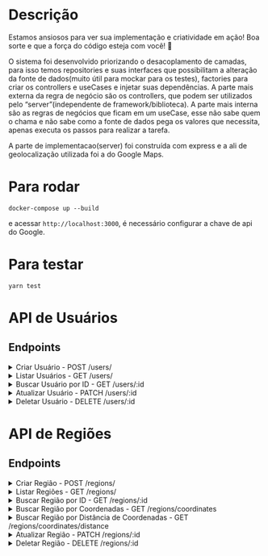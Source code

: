 # Descrição

Estamos ansiosos para ver sua implementação e criatividade em ação! Boa sorte e que a força do código esteja com você! 🚀

O sistema foi desenvolvido priorizando o desacoplamento de camadas, para isso temos repositories e suas interfaces que possibilitam a alteração da fonte de dados(muito útil para mockar para os testes), factories para criar os controllers e useCases e injetar suas dependências. A parte mais externa da regra de negócio são os controllers, que podem ser utilizados pelo “server”(independente de framework/biblioteca). A parte mais interna são as regras de negócios que ficam em um useCase, esse não sabe quem o chama e não sabe como a fonte de dados pega os valores que necessita, apenas executa os passos para realizar a tarefa.

A parte de implementacao(server) foi construída com express e a ali de geolocalização utilizada foi a do Google Maps.

# Para rodar

```
docker-compose up --build
```

e acessar `http://localhost:3000`, é necessário configurar a chave de api do Google.

# Para testar

```
yarn test
```

# API de Usuários

## Endpoints

<details>
  <summary>Criar Usuário - POST /users/</summary>
  
  **Descrição:** Cria um novo usuário no sistema.  
  **Body:**  
  ```json
  {
    "name": "John Doe",
    "email": "john.doe@example.com",
    "address": {
      "street": "Main St",
      "neighborhood": "Downtown",
      "number": 123,
      "state": "Anystate",
      "zipCode": "12345",
      "country": "Country",
    },
    "coordinates": {
      "latitude": 40.7128,
      "longitude": -74.006,
    }
  }  
  ```
  **Resposta de Sucesso (201):**  
  ```json
  {
    "id": "123",
    "name": "John Doe",
    "email": "john.doe@example.com",
    "address": {
      "street": "Main St",
      "neighborhood": "Downtown",
      "number": 123,
      "state": "Anystate",
      "zipCode": "12345",
      "country": "Country",
    },
    "coordinates": {
      "latitude": 40.7128,
      "longitude": -74.006,
    }
  }
  ```
</details>

<details>
  <summary>Listar Usuários - GET /users/</summary>
  
  **Descrição:** Retorna uma lista de usuários paginada.  
  **Query Params:**  
  - `skip`: Número de usuários a pular (opcional).  
  - `limit`: Número de usuários a retornar (opcional).  
  **Exemplo de Requisição:** `/users/?skip=0&limit=10`  
  **Resposta de Sucesso (200):**
  ```json
  {
    "total": 2,
    "users": [
      {
        "id": "123",
        "name": "John Doe",
        "email": "john.doe@example.com",
        "address": {
          "street": "Main St",
          "neighborhood": "Downtown",
          "number": 123,
          "state": "Anystate",
          "zipCode": "12345",
          "country": "Country",
        },
        "coordinates": {
          "latitude": 40.7128,
          "longitude": -74.006,
        }
      },
      {
        "id": "124",
        "name": "Jane",
        "email": "jane@example.com",
        "address": {
          "street": "Main St",
          "neighborhood": "Downtown",
          "number": 123,
          "state": "Anystate",
          "zipCode": "12345",
          "country": "Country",
        },
        "coordinates": {
          "latitude": 40.7128,
          "longitude": -74.006,
        }
      }
    ]
  }  
  ```  
  {
    "total": 2,
    "users": [
      {
        "id": "123",
        "name": "John Doe",
        "email": "john.doe@example.com"
      },
      {
        "id": "124",
        "name": "Jane Smith",
        "email": "jane.smith@example.com"
      }
    ]
  }
</details>

<details>
  <summary>Buscar Usuário por ID - GET /users/:id</summary>
  
  **Descrição:** Retorna os detalhes de um usuário específico.  
  **Parâmetro de URL:**  
  - `id`: ID do usuário.  
  **Resposta de Sucesso (200):**  
  ```json
  {
    "name": "John Updated",
    "email": "john.updated@example.com",
    "address": {
      "street": "Main St",
      "neighborhood": "Downtown",
      "number": 123,
      "state": "Anystate",
      "zipCode": "12345",
      "country": "Country",
    },
    "coordinates": {
      "latitude": 40.7128,
      "longitude": -74.006,
    }
  }  
  ```
</details>

<details>
  <summary>Atualizar Usuário - PATCH /users/:id</summary>
  
  **Descrição:** Atualiza os dados de um usuário específico.  
  **Parâmetro de URL:**  
  - `id`: ID do usuário.  
  **Body:**  
  ```json
  {
    "name": "John Updated",
    "email": "john.updated@example.com",
    "address": {
      "street": "Main St",
      "neighborhood": "Downtown",
      "number": 123,
      "state": "Anystate",
      "zipCode": "12345",
      "country": "Country",
    },
    "coordinates": {
      "latitude": 40.7128,
      "longitude": -74.006,
    }
  }  
  ```
  **Resposta de Sucesso (200):**  
  ```json 
  {
    "id": "123",
    "name": "John Updated",
    "email": "john.updated@example.com",
    "address": {
      "street": "Main St",
      "neighborhood": "Downtown",
      "number": 123,
      "state": "Anystate",
      "zipCode": "12345",
      "country": "Country",
    },
    "coordinates": {
      "latitude": 40.7128,
      "longitude": -74.006,
    }
  }
  ```
</details>

<details>
  <summary>Deletar Usuário - DELETE /users/:id</summary>
  
  **Descrição:** Remove um usuário do sistema.  
  **Parâmetro de URL:**  
  - `id`: ID do usuário.  
  **Resposta de Sucesso (204):**  
  Sem conteúdo.
</details>

# API de Regiões

## Endpoints

<details>
  <summary>Criar Região - POST /regions/</summary>
  
  **Descrição:** Cria uma nova região no sistema.  
  **Body:**  
  ```json
  {
    "name": "Região Central",
    "userId": "123",
    "coordinates": [
      [
        {
          "latitude": -23.55052,
          "longitude": -46.633308
        },
        {
          "latitude": -23.551,
          "longitude": -46.634
        }
      ]
    ]
  }  
  ```
  **Resposta de Sucesso (201):**  
  ```json
  {
    "name": "Região Central",
    "user": {
      "id": "123",
      "name": "John Doe",
      "email": "john.doe@example.com",
      "address": {
        "street": "123 Main St",
        "number": 10,
        "neighborhood": "Centro",
        "state": "SP",
        "zipCode": "12345-678",
        "country": "Brasil"
      },
      "coordinates": {
        "latitude": -23.55052,
        "longitude": -46.633308
      }
    },
    "coordinates": [
      [
        {
          "latitude": -23.55052,
          "longitude": -46.633308
        },
        {
          "latitude": -23.551,
          "longitude": -46.634
        }
      ]
    ]
  }  
```
</details>

<details>
  <summary>Listar Regiões - GET /regions/</summary>
  
  **Descrição:** Retorna uma lista de regiões paginada.  
  **Query Params:**  
  - `skip`: Número de registros a pular (opcional).  
  - `limit`: Número de registros a retornar (opcional).  
  **Exemplo de Requisição:** `/regions/?skip=0&limit=10`  
  **Resposta de Sucesso (200):**
  ```json  
  {
    "total": 2,
    "skip": 0,
    "regions": [
      {
        "id": "100",
        "name": "Região Central",
        "user": {
          "id": "123",
          "name": "John Doe",
          "email": "john.doe@example.com",
          "address": {
            "street": "123 Main St",
            "number": 10,
            "neighborhood": "Centro",
            "state": "SP",
            "zipCode": "12345-678",
            "country": "Brasil"
          },
          "coordinates": {
            "latitude": -23.55052,
            "longitude": -46.633308
          }
        },
        "coordinates": [
          [
            {
              "latitude": -23.55052,
              "longitude": -46.633308
            },
            {
              "latitude": -23.551,
              "longitude": -46.634
            }
          ]
        ]
      },
      {
        "id": "101",
        "name": "Região Norte",
        "user": {
          "id": "123",
          "name": "John Doe",
          "email": "john.doe@example.com",
          "address": {
            "street": "123 Main St",
            "number": 10,
            "neighborhood": "Centro",
            "state": "SP",
            "zipCode": "12345-678",
            "country": "Brasil"
          },
          "coordinates": {
            "latitude": -23.55052,
            "longitude": -46.633308
          }
        },
        "coordinates": [
          [
            {
              "latitude": -23.55052,
              "longitude": -46.633308
            },
            {
              "latitude": -23.551,
              "longitude": -46.634
            }
          ]
        ]
      } 
    ]
  }
  ```
</details>

<details>
  <summary>Buscar Região por ID - GET /regions/:id</summary>
  
  **Descrição:** Retorna os detalhes de uma região específica.  
  **Parâmetro de URL:**  
  - `id`: ID da região.  
  **Resposta de Sucesso (200):**  
  ```json
  {
    "id": "100",
    "name": "Região Central",
    "user": {
      "id": "123",
      "name": "John Doe",
      "email": "john.doe@example.com",
      "address": {
        "street": "123 Main St",
        "number": 10,
        "neighborhood": "Centro",
        "state": "SP",
        "zipCode": "12345-678",
        "country": "Brasil"
      },
      "coordinates": {
        "latitude": -23.55052,
        "longitude": -46.633308
      }
    },
    "coordinates": [
      [
        {
          "latitude": -23.55052,
          "longitude": -46.633308
        },
        {
          "latitude": -23.551,
          "longitude": -46.634
        }
      ]
    ]
  }
  ```
</details>

<details>
  <summary>Buscar Região por Coordenadas - GET /regions/coordinates</summary>
  
  **Descrição:** Retorna as regiões que incluem as coordenadas fornecidas.  
  **Query Params:**  
  - `skip`: Número de registros a pular (opcional).  
  - `limit`: Número de registros a retornar (opcional).  
  **Body:**  
  ```json
  {
    "coordinates": {
      "latitude": -23.55052,
      "longitude": -46.633308
    }
  }  
  ```
  **Resposta de Sucesso (200):**  
  ```json
  {
    "total": 1,
    "skip": 0,
    "regions": [
      {
        "id": "100",
        "name": "Região Central",
        "user": {
          "id": "123",
          "name": "John Doe",
          "email": "john.doe@example.com",
          "address": {
            "street": "123 Main St",
            "number": 10,
            "neighborhood": "Centro",
            "state": "SP",
            "zipCode": "12345-678",
            "country": "Brasil"
          },
          "coordinates": {
            "latitude": -23.55052,
            "longitude": -46.633308
          }
        },
        "coordinates": [
          [
            {
              "latitude": -23.55052,
              "longitude": -46.633308
            },
            {
              "latitude": -23.551,
              "longitude": -46.634
            }
          ]
        ]
      }
    ]
  }
  ```
</details>

<details>
  <summary>Buscar Região por Distância de Coordenadas - GET /regions/coordinates/distance</summary>
  
  **Descrição:** Retorna as regiões dentro de uma distância especificada das coordenadas fornecidas.  
  **Query Params:**  
  - `skip`: Número de registros a pular (opcional).  
  - `limit`: Número de registros a retornar (opcional).  
  **Body:** 
  ```json
  {
    "coordinates": {
      "latitude": -23.55052,
      "longitude": -46.633308
    },
    "distance": 1000 // metros
  }  
  ``` 
  **Resposta de Sucesso (200):**  
  ```json
  {
    "total": 1,
    "skip": 0,
    "regions": [
      {
        "id": "100",
        "name": "Região Central",
        "user": {
          "id": "123",
          "name": "John Doe",
          "email": "john.doe@example.com",
          "address": {
            "street": "123 Main St",
            "number": 10,
            "neighborhood": "Centro",
            "state": "SP",
            "zipCode": "12345-678",
            "country": "Brasil"
          },
          "coordinates": {
            "latitude": -23.55052,
            "longitude": -46.633308
          }
        },
        "coordinates": [
          [
            {
              "latitude": -23.55052,
              "longitude": -46.633308
            },
            {
              "latitude": -23.551,
              "longitude": -46.634
            }
          ]
        ]
      }
    ]
  }
  ```
</details>

<details>
  <summary>Atualizar Região - PATCH /regions/:id</summary>
  
  **Descrição:** Atualiza os dados de uma região específica.  
  **Parâmetro de URL:**  
  - `id`: ID da região.  
  **Body:**  
  ```json
  {
    "name": "Região Atualizada",
    "coordinates": [
      [
        {
          "latitude": -23.55052,
          "longitude": -46.633308
        },
        {
          "latitude": -23.552,
          "longitude": -46.635
        }
      ]
    ]
  }  
  ```
  **Resposta de Sucesso (200):** 
  ```json
  {
    "id": "100",
    "name": "Região Atualizada",
    "user": {
      "id": "123",
      "name": "John Doe",
      "email": "john.doe@example.com",
      "address": {
        "street": "123 Main St",
        "number": 10,
        "neighborhood": "Centro",
        "state": "SP",
        "zipCode": "12345-678",
        "country": "Brasil"
      },
      "coordinates": {
        "latitude": -23.55052,
        "longitude": -46.633308
      }
    },
    "coordinates": [
      [
        {
          "latitude": -23.55052,
          "longitude": -46.633308
        },
        {
          "latitude": -23.552,
          "longitude": -46.635
        }
      ]
    ]
  }
  ```
</details>

<details>
  <summary>Deletar Região - DELETE /regions/:id</summary>
  
  **Descrição:** Remove uma região do sistema.  
  **Parâmetro de URL:**  
  - `id`: ID da região.  
  **Resposta de Sucesso (204):**  
  Sem conteúdo.
</details>
